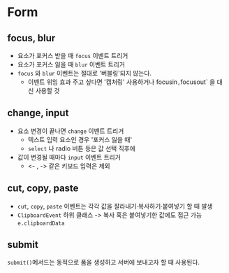 # Form

## focus, blur

- 요소가 포커스 받을 때 `focus` 이벤트 트리거
- 요소가 포커스 잃을 때 `blur` 이벤트 트리거
- `focus` 와 `blur` 이벤트는 절대로 '버블링'되지 않는다.
  - 이벤트 위임 효과 주고 싶다면 '캡처링' 사용하거나 focusin` , `focusout` 을 대신 사용할 것 

## change, input

- 요소 변경이 끝나면 `change` 이벤트 트리거
  - 텍스트 입력 요소인 경우 '포커스 잃을 때'
  - `select` 나 radio 버튼 등은 값 선택 직후에
- 값이 변경될 때마다 `input` 이벤트 트리거
  - <- , -> 같은 키보드 입력은 제외

## cut, copy, paste

- `cut`, `copy`, `paste` 이벤트는 각각 값을 잘라내기·복사하기·붙여넣기 할 때 발생
- `ClipboardEvent` 하위 클래스 -> 복사 혹은 붙여넣기한 값에도 접근 가능 `e.clipboardData`

## submit

 `submit()`메서드는 동적으로 폼을 생성하고 서버에 보내고자 할 때 사용된다.